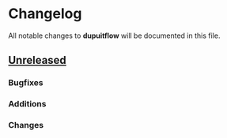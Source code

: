# Changelog

All notable changes to **dupuitflow** will be documented in this file.


## [Unreleased]

### Bugfixes

### Additions

### Changes

[Unreleased]: https://github.com/timohouben/dupuitflow/compare/v0.0.0...HEAD
